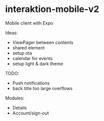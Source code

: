 # interaktion-mobile-v2
Mobile client with Expo


Ideas:
- ViewPager between contents
- shared element
- setup ota
- calendar for events
- setup light & dark theme

TODO:
- Push notifications
- back title too large overflows

Modules:
- Details
- Account/sign-out
